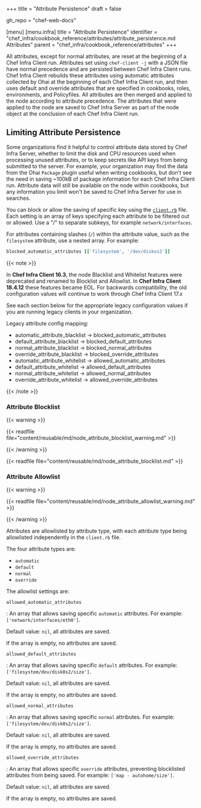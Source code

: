 +++
title = "Attribute Persistence"
draft = false

gh_repo = "chef-web-docs"

[menu]
  [menu.infra]
    title = "Attribute Persistence"
    identifier = "chef_infra/cookbook_reference/attributes/attribute_persistence.md Attributes"
    parent = "chef_infra/cookbook_reference/attributes"
+++

All attributes, except for normal attributes, are reset at the beginning of a Chef Infra Client run.
Attributes set using `chef-client -j` with a JSON file have normal precedence and are persisted between Chef Infra Client runs.
Chef Infra Client rebuilds these attributes using automatic attributes collected by Ohai at the beginning of each Chef Infra Client
run, and then uses default and override attributes that are specified in cookbooks, roles, environments, and Policyfiles.
All attributes are then merged and applied to the node according to attribute precedence.
The attributes that were applied to the node are saved to Chef Infra Server as part of the node object at the conclusion of each Chef Infra Client run.

## Limiting Attribute Persistence

Some organizations find it helpful to control attribute data stored by Chef Infra Server, whether to limit the disk and CPU resources used when processing unused attributes, or to keep secrets like API keys from being submitted to the server.
For example, your organization may find the data from the Ohai `Package` plugin useful when writing cookbooks, but don't see the need in saving ~100kB of package information for each Chef Infra Client run.
Attribute data will still be available on the node within cookbooks, but any information you limit won't be saved to Chef Infra Server for use in searches.

You can block or allow the saving of specific key using the [`client.rb`](/config_rb_client/) file.
Each setting is an array of keys specifying each attribute to be filtered out or allowed. Use a "/" to separate subkeys, for example `network/interfaces`.

For attributes containing slashes (`/`) within the attribute value, such as the `filesystem` attribute, use a nested array. For example:

```ruby
blocked_automatic_attributes [['filesystem', '/dev/diskos2']]
```

{{< note >}}

In **Chef Infra Client 16.3**, the node Blacklist and Whitelist features were deprecated and renamed to Blocklist and Allowlist.
In **Chef Infra Client 18.4.12** these features became EOL.
For backwards compatibility, the old configuration values will continue to work through Chef Infra Client 17.x

See each section below for the appropriate legacy configuration values if you are running legacy clients in your organization.

Legacy attribute config mapping:

- automatic_attribute_blacklist -> blocked_automatic_attributes
- default_attribute_blacklist -> blocked_default_attributes
- normal_attribute_blacklist -> blocked_normal_attributes
- override_attribute_blacklist -> blocked_override_attributes
- automatic_attribute_whitelist -> allowed_automatic_attributes
- default_attribute_whitelist -> allowed_default_attributes
- normal_attribute_whitelist -> allowed_normal_attributes
- override_attribute_whitelist -> allowed_override_attributes

{{< /note >}}

### Attribute Blocklist

{{< warning >}}

{{< readfile file="content/reusable/md/node_attribute_blocklist_warning.md" >}}

{{< /warning >}}

{{< readfile file="content/reusable/md/node_attribute_blocklist.md" >}}

### Attribute Allowlist

{{< warning >}}

{{< readfile file="content/reusable/md/node_attribute_allowlist_warning.md" >}}

{{< /warning >}}

Attributes are allowlisted by attribute type, with each attribute type being allowlisted independently in the `client.rb` file.

The four attribute types are:

- `automatic`
- `default`
- `normal`
- `override`

The allowlist settings are:

`allowed_automatic_attributes`

: An array that allows saving specific `automatic` attributes. For example: `['network/interfaces/eth0']`.

  Default value: `nil`, all attributes are saved.

  If the array is empty, no attributes are saved.

`allowed_default_attributes`

: An array that allows saving specific `default` attributes. For example: `['filesystem/dev/disk0s2/size']`.

  Default value: `nil`, all attributes are saved.

  If the array is empty, no attributes are saved.

`allowed_normal_attributes`

: An array that allows saving specific `normal` attributes. For example: `['filesystem/dev/disk0s2/size']`.

  Default value: `nil`, all attributes are saved.

  If the array is empty, no attributes are saved.

`allowed_override_attributes`

: An array that allows specific `override` attributes, preventing blocklisted attributes from being saved. For example: `['map - autohome/size']`.

  Default value: `nil`, all attributes are saved.

  If the array is empty, no attributes are saved.
